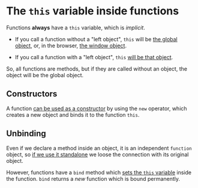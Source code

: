 
The ``this`` variable inside functions
======================================

Functions **always** have a ``this`` variable, which is *implicit*.

* If you call a function without a "left object", ``this`` will be 
  [the global object](https://github.com/full-stack-bcn/samples/blob/master/javascript/functions/this/this-no-left-object.js), 
  or, in the browser, 
  [the window object](https://github.com/full-stack-bcn/samples/blob/master/javascript/functions/this/this-no-left-object-browser.html).

* If you call a function with a "left object", ``this`` 
  [will be that object](https://github.com/full-stack-bcn/samples/blob/master/javascript/functions/this/this-left-object.js).

So, all functions are methods, but if they are called without an object, the object will be the global object.


Constructors
------------

A function 
[can be used as a constructor](https://github.com/full-stack-bcn/samples/blob/master/javascript/functions/this/function-constructor.js)
by using the ``new`` operator, which creates a new object and binds it to the function ``this``.


Unbinding
---------

Even if we declare a method inside an object, it is an independent ``function`` object, so
[if we use it standalone](https://github.com/full-stack-bcn/samples/blob/master/javascript/functions/this/method-unbind.js) 
we loose the connection with its original object.

However, functions have a ``bind`` method which 
[sets the ``this`` variable](https://github.com/full-stack-bcn/samples/blob/master/javascript/functions/this/function-bind.js) 
inside the function. ``bind`` returns a *new* function which is bound permanently.